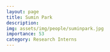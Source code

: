 ```yaml
---
layout: page
title: Sumin Park
description: 
img: assets/img/people/suminpark.jpg
importance: 53
category: Research Interns
---
```


